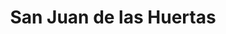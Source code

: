 ---
title: San Juan de las Huertas
url: /san-juan-de-las-huertas/
latitude: 19.247
longitude: -99.747
---